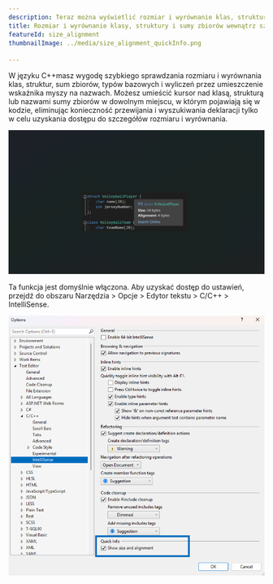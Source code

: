 ```yaml
---
description: Teraz można wyświetlić rozmiar i wyrównanie klas, struktur, sum zbiorów, typów bazowych i wyliczeń przed skompilowaniem kodu.
title: Rozmiar i wyrównanie klasy, struktury i sumy zbiorów wewnątrz szybkich podpowiedzi.
featureId: size_alignment
thumbnailImage: ../media/size_alignment_quickInfo.png

---
```



W języku C++masz wygodę szybkiego sprawdzania rozmiaru i wyrównania klas, struktur, sum zbiorów, typów bazowych i wyliczeń przez umieszczenie wskaźnika myszy na nazwach. Możesz umieścić kursor nad klasą, strukturą lub nazwami sumy zbiorów w dowolnym miejscu, w którym pojawiają się w kodzie, eliminując konieczność przewijania i wyszukiwania deklaracji tylko w celu uzyskania dostępu do szczegółów rozmiaru i wyrównania.

![Rozmiar i wyrównanie](../media/size_alignment_quickInfo.png "Rozmiar i wyrównanie")

Ta funkcja jest domyślnie włączona. Aby uzyskać dostęp do ustawień, przejdź do obszaru Narzędzia > Opcje > Edytor tekstu > C/C++ > IntelliSense.

![Ustawienie dla rozmiaru i wyrównania](../media/setting_size_alignment.png "Ustawienie dla rozmiaru i wyrównania")
